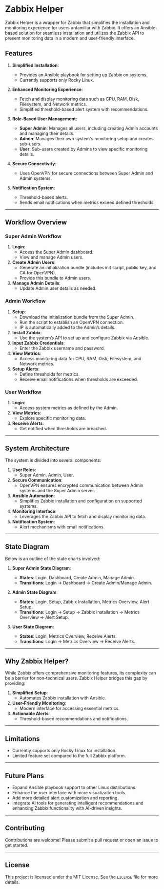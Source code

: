 # Zabbix Helper

Zabbix Helper is a wrapper for Zabbix that simplifies the installation and monitoring experience for users unfamiliar with Zabbix. It offers an Ansible-based solution for seamless installation and utilizes the Zabbix API to present monitoring data in a modern and user-friendly interface.

## Features

1. **Simplified Installation**:
   - Provides an Ansible playbook for setting up Zabbix on systems.
   - Currently supports only Rocky Linux.

2. **Enhanced Monitoring Experience**:
   - Fetch and display monitoring data such as CPU, RAM, Disk, Filesystem, and Network metrics.
   - Simplified threshold-based alert system with recommendations.

3. **Role-Based User Management**:
   - **Super Admin**: Manages all users, including creating Admin accounts and managing their details.
   - **Admin**: Manages their own system's monitoring setup and creates sub-users.
   - **User**: Sub-users created by Admins to view specific monitoring details.

4. **Secure Connectivity**:
   - Uses OpenVPN for secure connections between Super Admin and Admin systems.

5. **Notification System**:
   - Threshold-based alerts.
   - Sends email notifications when metrics exceed defined thresholds.

---

## Workflow Overview

### Super Admin Workflow
1. **Login**:
   - Access the Super Admin dashboard.
   - View and manage Admin users.
2. **Create Admin Users**:
   - Generate an initialization bundle (includes init script, public key, and CA for OpenVPN).
   - Provide this bundle to Admin users.
3. **Manage Admin Details**:
   - Update Admin user details as needed.

### Admin Workflow
1. **Setup**:
   - Download the initialization bundle from the Super Admin.
   - Run the script to establish an OpenVPN connection.
   - IP is automatically added to the Admin’s details.
2. **Install Zabbix**:
   - Use the system’s API to set up and configure Zabbix via Ansible.
3. **Input Zabbix Credentials**:
   - Enter the Zabbix username and password.
4. **View Metrics**:
   - Access monitoring data for CPU, RAM, Disk, Filesystem, and Network metrics.
5. **Setup Alerts**:
   - Define thresholds for metrics.
   - Receive email notifications when thresholds are exceeded.

### User Workflow
1. **Login**:
   - Access system metrics as defined by the Admin.
2. **View Metrics**:
   - Explore specific monitoring data.
3. **Receive Alerts**:
   - Get notified when thresholds are breached.

---

## System Architecture

The system is divided into several components:

1. **User Roles**:
   - Super Admin, Admin, User.
2. **Secure Communication**:
   - OpenVPN ensures encrypted communication between Admin systems and the Super Admin server.
3. **Ansible Automation**:
   - Simplifies Zabbix installation and configuration on supported systems.
4. **Monitoring Interface**:
   - Leverages the Zabbix API to fetch and display monitoring data.
5. **Notification System**:
   - Alert mechanisms with email notifications.

---

## State Diagram
Below is an outline of the state charts involved:

1. **Super Admin State Diagram**:
   - **States**: Login, Dashboard, Create Admin, Manage Admin.
   - **Transitions**: Login → Dashboard → Create Admin/Manage Admin.

2. **Admin State Diagram**:
   - **States**: Login, Setup, Zabbix Installation, Metrics Overview, Alert Setup.
   - **Transitions**: Login → Setup → Zabbix Installation → Metrics Overview → Alert Setup.

3. **User State Diagram**:
   - **States**: Login, Metrics Overview, Receive Alerts.
   - **Transitions**: Login → Metrics Overview → Receive Alerts.

---

## Why Zabbix Helper?
While Zabbix offers comprehensive monitoring features, its complexity can be a barrier for non-technical users. Zabbix Helper bridges this gap by providing:

1. **Simplified Setup**:
   - Automates Zabbix installation with Ansible.
2. **User-Friendly Monitoring**:
   - Modern interface for accessing essential metrics.
3. **Actionable Alerts**:
   - Threshold-based recommendations and notifications.

---

## Limitations
- Currently supports only Rocky Linux for installation.
- Limited feature set compared to the full Zabbix platform.

---

## Future Plans
- Expand Ansible playbook support to other Linux distributions.
- Enhance the user interface with more visualization tools.
- Add more detailed alert customization and reporting.
- Integrate AI tools for generating intelligent recommendations and enhancing Zabbix functionality with AI-driven insights.

---

## Contributing
Contributions are welcome! Please submit a pull request or open an issue to get started.

---

## License
This project is licensed under the MIT License. See the `LICENSE` file for more details.

